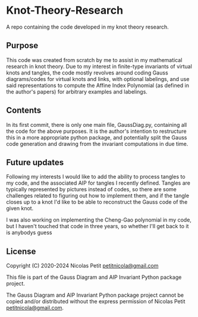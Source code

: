 # Knot-Theory-Research
A repo containing the code developed in my knot theory research.

## Purpose
This code was created from scratch by me to assist in my mathematical research in knot theory. Due to my interest in finite-type invariants of virtual knots and tangles, the code mostly revolves around coding Gauss diagrams/codes for virtual knots and links, with optional labelings, and use said representations to compute the Affine Index Polynomial (as defined in the author's papers) for arbitrary examples and labelings.

## Contents
In its first commit, there is only one main file, GaussDiag.py, containing all the code for the above purposes. It is the author's intention to restructure this in a more appropriate python package, and potentially split the Gauss code generation and drawing from the invariant computations in due time.

## Future updates
Following my interests I would like to add the ability to process tangles to my code, and the associated AIP for tangles I recently defined. Tangles are typically represented by pictures instead of codes, so there are some challenges related to figuring out how to implement them, and if the tangle closes up to a knot I'd like to be able to reconstruct the Gauss code of the given knot.

I was also working on implementing the Cheng-Gao polynomial in my code, but I haven't touched that code in three years, so whether I'll get back to it is anybodys guess

## License
Copyright (C) 2020-2024 Nicolas Petit <petitnicola@gmail.com>

This file is part of the Gauss Diagram and AIP Invariant Python package project.

The Gauss Diagram and AIP Invariant Python package project cannot be copied and/or distributed without the express
permission of Nicolas Petit <petitnicola@gmail.com>.